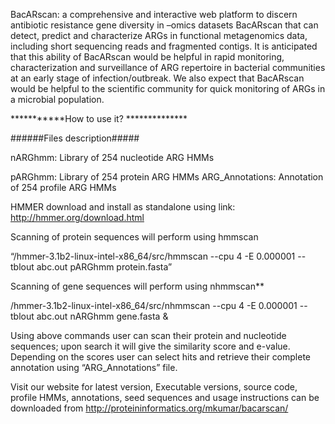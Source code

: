 BacARscan: a comprehensive and interactive web platform to discern antibiotic resistance gene diversity in –omics datasets
BacARscan that can detect, predict and characterize ARGs in functional metagenomics data, including short sequencing reads and fragmented contigs. It is anticipated that this ability of BacARscan would be helpful in rapid monitoring, characterization and surveillance of ARG repertoire in bacterial communities at an early stage of infection/outbreak. We also expect that BacARscan would be helpful to the scientific community for quick monitoring of ARGs in a microbial population.

***********How to use it? **************

######Files description#####

nARGhmm: Library of 254 nucleotide ARG HMMs

pARGhmm: Library of 254 protein ARG HMMs ARG_Annotations: Annotation of 254 profile ARG HMMs

HMMER download and install as standalone using link: http://hmmer.org/download.html

Scanning of protein sequences will perform using hmmscan

“/hmmer-3.1b2-linux-intel-x86_64/src/hmmscan --cpu 4 -E 0.000001 --tblout abc.out pARGhmm protein.fasta”

Scanning of gene sequences will perform using nhmmscan**

/hmmer-3.1b2-linux-intel-x86_64/src/nhmmscan --cpu 4 -E 0.000001 --tblout abc.out nARGhmm gene.fasta &

Using above commands user can scan their protein and nucleotide sequences; upon search it will give the similarity score and e-value. Depending on the scores user can select hits and retrieve their complete annotation using “ARG_Annotations” file.

Visit our website for latest version, Executable versions, source code, profile HMMs, annotations, seed sequences and usage instructions can be downloaded from http://proteininformatics.org/mkumar/bacarscan/
